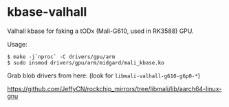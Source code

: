 # kbase-valhall

Valhall kbase for faking a tODx (Mali-G610, used in RK3588) GPU.

Usage:

```
$ make -j`nproc` -C drivers/gpu/arm
$ sudo insmod drivers/gpu/arm/midgard/mali_kbase.ko
```

Grab blob drivers from here: (look for `libmali-valhall-g610-g6p0-*`)

https://github.com/JeffyCN/rockchip_mirrors/tree/libmali/lib/aarch64-linux-gnu
